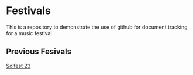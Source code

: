 # Festivals
This is a repository to demonstrate the use of github for document tracking for a music festival

## Previous Fesivals
[Solfest 23](./solfest23.md)

